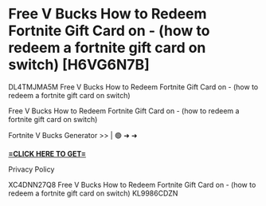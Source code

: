 # Free V Bucks How to Redeem Fortnite Gift Card on - (how to redeem a fortnite gift card on switch) [H6VG6N7B]

DL4TMJMA5M Free V Bucks How to Redeem Fortnite Gift Card on - (how to redeem a fortnite gift card on switch)

Free V Bucks How to Redeem Fortnite Gift Card on - (how to redeem a fortnite gift card on switch)

Fortnite V Bucks Generator >> | 🟢 ➜ ➜ 

**[=CLICK HERE TO GET=](https://www.google.com/url?q=https%3A%2F%2Fappbitly.com%2FjHeMV)**

Privacy Policy

 XC4DNN27Q8 Free V Bucks How to Redeem Fortnite Gift Card on - (how to redeem a fortnite gift card on switch) KL9986CDZN

